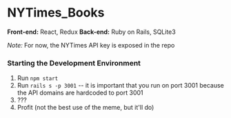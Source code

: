 # NYTimes_Books

**Front-end:** React, Redux 
**Back-end:** Ruby on Rails, SQLite3 

*Note:* For now, the NYTimes API key is exposed in the repo 

### Starting the Development Environment
1. Run `npm start` 
2. Run `rails s -p 3001` -- it is important that you run on port 3001 because the API domains are hardcoded to port 3001
3. ???
4. Profit (not the best use of the meme, but it'll do)